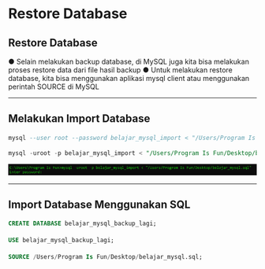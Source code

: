 # Restore Database

## Restore Database

● Selain melakukan backup database, di MySQL juga kita bisa melakukan proses restore data dari file hasil backup
● Untuk melakukan restore database, kita bisa menggunakan aplikasi mysql client atau menggunakan perintah SOURCE di MySQL 

---

## Melakukan Import Database

```sql
mysql --user root --password belajar_mysql_import < "/Users/Program Is Fun/Desktop/belajar_mysql.sql";
```

```sql
mysql -uroot -p belajar_mysql_import < "/Users/Program Is Fun/Desktop/belajar_mysql.sql";
```

![1](../assets/img/45/1.PNG)

---

## Import Database Menggunakan SQL

```sql
CREATE DATABASE belajar_mysql_backup_lagi;

USE belajar_mysql_backup_lagi;

SOURCE /Users/Program Is Fun/Desktop/belajar_mysql.sql;
```

